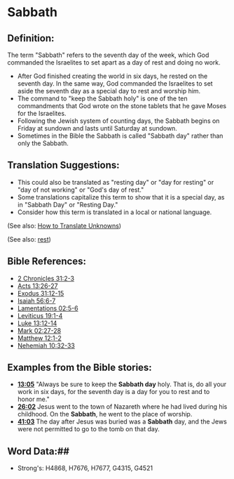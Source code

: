 # Sabbath #

## Definition: ##

The term "Sabbath" refers to the seventh day of the week, which God commanded the Israelites to set apart as a day of rest and doing no work.

* After God finished creating the world in six days, he rested on the seventh day. In the same way, God commanded the Israelites to set aside the seventh day as a special day to rest and worship him.
* The command to "keep the Sabbath holy" is one of the ten commandments that God wrote on the stone tablets that he gave Moses for the Israelites.
* Following the Jewish system of counting days, the Sabbath begins on Friday at sundown and lasts until Saturday at sundown.
* Sometimes in the Bible the Sabbath is called "Sabbath day" rather than only the Sabbath. 

## Translation Suggestions: ##

* This could also be translated as "resting day" or "day for resting" or "day of not working" or "God's day of rest."
* Some translations capitalize this term to show that it is a special day, as in "Sabbath Day" or "Resting Day."
* Consider how this term is translated in a local or national language.

(See also: [How to Translate Unknowns](rc://en/ta/man/translate/translate-unknown))

(See also: [rest](../other/rest.md))

## Bible References: ##

* [2 Chronicles 31:2-3](rc://en/tn/help/2ch/31/02)
* [Acts 13:26-27](rc://en/tn/help/act/13/26)
* [Exodus 31:12-15](rc://en/tn/help/exo/31/12)
* [Isaiah 56:6-7](rc://en/tn/help/isa/56/06)
* [Lamentations 02:5-6](rc://en/tn/help/lam/02/05)
* [Leviticus 19:1-4](rc://en/tn/help/lev/19/01)
* [Luke 13:12-14](rc://en/tn/help/luk/13/12)
* [Mark 02:27-28](rc://en/tn/help/mrk/02/27)
* [Matthew 12:1-2](rc://en/tn/help/mat/12/01)
* [Nehemiah 10:32-33](rc://en/tn/help/neh/10/32)

## Examples from the Bible stories: ##

* __[13:05](rc://en/tn/help/obs/13/05)__ "Always be sure to keep the __Sabbath day__  holy. That is, do all your work in six days, for the seventh day is a day for you to rest and to honor me."
* __[26:02](rc://en/tn/help/obs/26/02)__ Jesus went to the town of Nazareth where he had lived during his childhood. On the __Sabbath__, he went to the place of worship.
* __[41:03](rc://en/tn/help/obs/41/03)__ The day after Jesus was buried was a __Sabbath__  day, and the Jews were not permitted to go to the tomb on that day.

## Word Data:##

* Strong's: H4868, H7676, H7677, G4315, G4521
